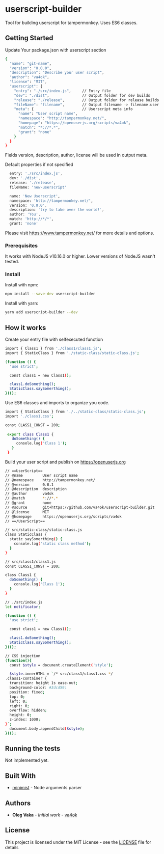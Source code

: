 # userscript-builder

Tool for building userscript for tampermonkey. Uses ES6 classes.

## Getting Started

Update Your package.json with userscript section

```bash
{
  "name": "git-name",
  "version": "0.0.0",
  "description": "Describe your user script",
  "author": "va4ok",
  "license": "MIT",
  "userscript": {
    "entry": "./src/index.js",     // Entry file
    "dev": "./dist",               // Output folder for dev builds
    "release": "./release",        // Output folder for release builds
    "fileName": "filename",        // Output filename -> filename.user.js
    "meta": {                      // Userscript meta info
      "name": "User script name",
      "namespace": "http://tampermonkey.net/",
      "homepage": "https://openuserjs.org/scripts/va4ok",
      "match": "*://*.*",
      "grant": "none"
    }
  }
}
```

Fields version, description, author, license will be used in output meta.

Default properties if not specified

```bash
  entry: './src/index.js',
  dev: './dist',
  release: './release',
  fileName: 'new-userscript'

  name: 'New Userscript',
  namespace: 'http://tampermonkey.net/',
  version: '0.0.0',
  description: 'try to take over the world!',
  author: 'You',
  match: 'http://*/*',
  grant: 'none'
```

Please visit https://www.tampermonkey.net/ for more details and options.

### Prerequisites

It works with NodeJS v10.16.0 or higher. Lower versions of NodeJS wasn't tested.

### Install

Install with npm:

```bash
npm install --save-dev userscript-builder
```

Install with yarn:

```bash
yarn add userscript-builder --dev
```

## How it works

Create your entry file with selfexecuted function

```bash
import { Class1 } from './class1/class1.js';
import { StaticClass } from './static-class/static-class.js';

(function () {
  'use strict';

  const class1 = new Class1();

  class1.doSomething();
  StaticClass.saySomerthing();
})();
```

Use ES6 classes and imports to organize you code.

```bash
import { StaticClass } from './../static-class/static-class.js';
import './class1.css';

const CLASS1_CONST = 200;
 
 export class Class1 {
   doSomething() {
     console.log('Class 1');
   }
 }
```

Build your user script and publish on https://openuserjs.org

```bash
// ==UserScript==
// @name         User script name
// @namespace    http://tampermonkey.net/
// @version      0.0.1
// @description  description
// @author       va4ok
// @match        *://*.*
// @grant        none
// @source       git+https://github.com/va4ok/userscript-builder.git
// @license      MIT
// @homepage     https://openuserjs.org/scripts/va4ok
// ==/UserScript==

// src/static-class/static-class.js
class StaticClass {
  static saySomerthing() {
    console.log('static class method');
  }
}

// src/class1/class1.js
const CLASS1_CONST = 200;

class Class1 {
  doSomething() {
    console.log('Class 1');
  }
}

// ./src/index.js
let notificator;

(function () {
  'use strict';

  const class1 = new Class1();

  class1.doSomething();
  StaticClass.saySomerthing();
})();

// CSS injection
(function(){
  const $style = document.createElement('style');

  $style.innerHTML = `/* src/class1/class1.css */
.class1-container {
  transition: height 1s ease-out;
  background-color: #3dcd59;
  position: fixed;
  top: 0;
  left: 0;
  right: 0;
  overflow: hidden;
  height: 0;
  z-index: 1000;
}`;
  document.body.appendChild($style);
})();
```

## Running the tests

Not implemented yet.

## Built With

* [minimist](https://github.com/substack/minimist) - Node arguments parser

## Authors

* **Oleg Vaka** - *Initial work* - [va4ok](https://github.com/va4ok)

## License

This project is licensed under the MIT License - see the [LICENSE](LICENSE) file for details
